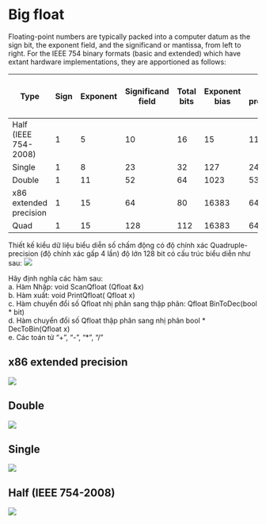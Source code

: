 # Big float

Floating-point numbers are typically packed into a computer datum as the sign bit, the exponent field, and the significand or mantissa, from left to right. For the IEEE 754 binary formats (basic and extended) which have extant hardware implementations, they are apportioned as follows:

|Type|Sign|Exponent|Significand field|Total bits|Exponent bias|Bits precision|Number of decimal digits|
|---|---|---|---|---|---|---|---|
|Half (IEEE 754-2008)|1|5|10|16|15|11|~3.3|
|Single|1|8|23|32|127|24|~7.2|
|Double|1|11|52|64|1023|53|~15.9|
|x86 extended precision|1|15|64|80|16383|64|~19.2|
|Quad|1|15|128|112|16383|64|~34.0|

Thiết kế kiểu dữ liệu biểu diễn số chấm động có độ chính xác Quadruple-precision (độ chính xác gấp 4 lần) độ lớn 128 bit có cấu trúc biểu diễn như sau:
![](https://upload.wikimedia.org/wikipedia/commons/2/24/IEEE_754_Quadruple_Floating_Point_Format.svg)

Hãy định nghĩa các hàm sau:<br>
a. Hàm Nhập: void ScanQfloat (Qfloat &x)<br>
b. Hàm xuất: void PrintQfloat( Qfloat x)<br>
c. Hàm chuyển đổi số Qfloat nhị phân sang thập phân: Qfloat BinToDec(bool * bit) <br>
d. Hàm chuyển đổi số Qfloat thập phân sang nhị phân bool * DecToBin(Qfloat x) <br>
e. Các toán tử “+”, “-”, “*”, “/” <br>

## x86 extended precision

![](https://upload.wikimedia.org/wikipedia/commons/e/e1/X86_Extended_Floating_Point_Format.svg)

## Double

![](https://upload.wikimedia.org/wikipedia/commons/a/a9/IEEE_754_Double_Floating_Point_Format.svg)

## Single

![](https://upload.wikimedia.org/wikipedia/commons/d/d2/Float_example.svg)

## Half (IEEE 754-2008)

![](https://upload.wikimedia.org/wikipedia/commons/2/21/IEEE_754r_Half_Floating_Point_Format.svg)
